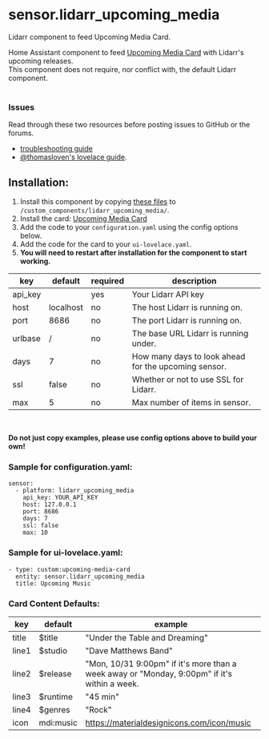 # sensor.lidarr_upcoming_media
Lidarr component to feed Upcoming Media Card.

Home Assistant component to feed [Upcoming Media Card](https://github.com/custom-cards/upcoming-media-card) with
Lidarr's upcoming releases.</br>
This component does not require, nor conflict with, the default Lidarr component.</br></br>
### Issues
Read through these two resources before posting issues to GitHub or the forums.
* [troubleshooting guide](https://github.com/custom-cards/upcoming-media-card/blob/master/troubleshooting.md)
* [@thomasloven's lovelace guide](https://github.com/thomasloven/hass-config/wiki/Lovelace-Plugins).

## Installation:

1. Install this component by copying [these files](https://github.com/custom-components/sensor.lidarr_upcoming_media/tree/master/custom_components/lidarr_upcoming_media) to `/custom_components/lidarr_upcoming_media/`.
2. Install the card: [Upcoming Media Card](https://github.com/custom-cards/upcoming-media-card)
3. Add the code to your `configuration.yaml` using the config options below.
4. Add the code for the card to your `ui-lovelace.yaml`. 
5. **You will need to restart after installation for the component to start working.**

| key | default | required | description
| --- | --- | --- | ---
| api_key | | yes | Your Lidarr API key
| host | localhost | no | The host Lidarr is running on.
| port | 8686 | no | The port Lidarr is running on.
| urlbase | / | no | The base URL Lidarr is running under.
| days | 7 | no | How many days to look ahead for the upcoming sensor.
| ssl | false | no | Whether or not to use SSL for Lidarr.
| max | 5 | no | Max number of items in sensor.
</br>

**Do not just copy examples, please use config options above to build your own!**
### Sample for configuration.yaml:

```
sensor:
  - platform: lidarr_upcoming_media
    api_key: YOUR_API_KEY
    host: 127.0.0.1
    port: 8686
    days: 7
    ssl: false
    max: 10
```

### Sample for ui-lovelace.yaml:

    - type: custom:upcoming-media-card
      entity: sensor.lidarr_upcoming_media
      title: Upcoming Music
      
      
### Card Content Defaults:

| key | default | example |
| --- | --- | --- |
| title | $title | "Under the Table and Dreaming" |
| line1 | $studio | "Dave Matthews Band" |
| line2 | $release | "Mon, 10/31 9:00pm" if it's more than a week away or "Monday, 9:00pm" if it's within a week.|
| line3 | $runtime | "45 min" |
| line4 | $genres | "Rock"
| icon | mdi:music | https://materialdesignicons.com/icon/music